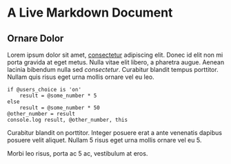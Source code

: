# A Live Markdown Document

## Ornare Dolor

Lorem ipsum dolor sit amet, [consectetur](http://example.com) adipiscing elit. Donec id elit non mi
porta gravida at eget metus. Nulla vitae elit libero, a pharetra augue. Aenean
lacinia bibendum nulla sed *consectetur*. Curabitur blandit tempus porttitor.
Nullam quis risus eget urna mollis ornare vel eu leo.

    if @users_choice is 'on'
        result = @some_number * 5
    else
        result = @some_number * 50
    @other_number = result
    console.log result, @other_number, this


Curabitur blandit <span class="live-text"  data-name="users_choice" data-config='["on", "or", "off"]'>on</span> porttitor. Integer posuere erat a ante venenatis
dapibus posuere velit aliquet. Nullam <span class="live-text"  data-name="some_number" data-config='["[0..10]"]'>5</span> risus eget urna
mollis ornare vel eu <span class="live-text"  data-name="some_number" data-config='[]'>5</span>.

Morbi leo risus, porta ac <span class="live-text"  data-name="other_number" data-config='[]'>5</span> ac, vestibulum
at eros.
